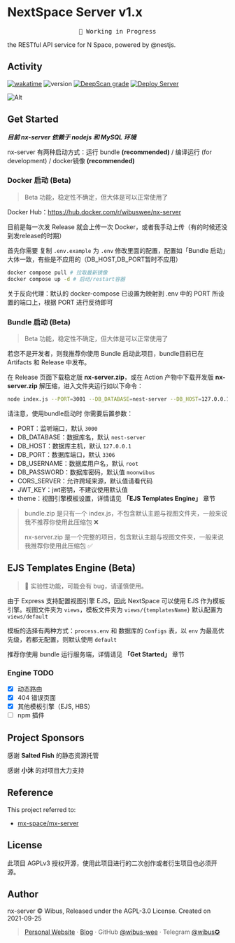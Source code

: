 # NextSpace Server v1.x

<pre align="center">
🧪 Working in Progress
</pre>

<!-- 
```
____ ____
 / ___/ ___|       ___  ___ _ ____   _____ _ __ 
| |  _\___ \ _____/ __|/ _ \ '__\ \ / / _ \ '__|
| |_| |___) |_____\__ \  __/ |   \ V /  __/ |   
 \____|____/      |___/\___|_|    \_/ \___|_|   

```
-->

the RESTful API service for N Space, powered by @nestjs.


## Activity

[![wakatime](https://wakatime.com/badge/github/wibus-wee/nx-server.svg)](https://wakatime.com/badge/github/wibus-wee/nx-server)
![version](https://img.shields.io/github/package-json/v/wibus-wee/GS-server) 
[![DeepScan grade](https://deepscan.io/api/teams/14175/projects/18839/branches/473312/badge/grade.svg)](https://deepscan.io/dashboard#view=project&tid=14175&pid=18839&bid=473312) 
[![Deploy Server](https://github.com/wibus-wee/GS-server/actions/workflows/deploy.yml/badge.svg?branch=main)](https://github.com/wibus-wee/GS-server/actions/workflows/deploy.yml) 

![Alt](https://repobeats.axiom.co/api/embed/c901877ec290fab2cf7184b8ce2510da577401a1.svg "Repobeats analytics image")

## Get Started

**_目前 nx-server 依赖于 nodejs 和 MySQL 环境_**

nx-server 有两种启动方式：运行 bundle **(recommended)** / 编译运行 (for development) / docker镜像 **(recommended)**

### Docker 启动 (Beta)

> Beta 功能，稳定性不确定，但大体是可以正常使用了

Docker Hub：https://hub.docker.com/r/wibuswee/nx-server

目前是每一次发 Release 就会上传一次 Docker，或者我手动上传（有的时候还没到发release的时期）

首先你需要 复制 `.env.example` 为 `.env` 修改里面的配置，配置如「Bundle 启动」大体一致，有些是不应用的（DB_HOST,DB_PORT暂时不应用）

```bash
docker compose pull # 拉取最新镜像
docker compose up -d # 启动/restart容器
```

关于反向代理：默认的 docker-compose 已设置为映射到 .env 中的 PORT 所设置的端口上，根据 PORT 进行反待即可

### Bundle 启动 (Beta)

> Beta 功能，稳定性不确定，但大体是可以正常使用了

若您不是开发者，则我推荐你使用 Bundle 启动此项目，bundle目前已在 Artifacts 和 Release 中发布。

在 Release 页面下载稳定版 **nx-server.zip**，或在 Action 产物中下载开发版 **nx-server.zip** 解压缩，进入文件夹运行如以下命令：

```bash
node index.js --PORT=3001 --DB_DATABASE=nest-server --DB_HOST=127.0.0.1 --DB_PORT=3306 --DB_USERNAME=root --DB_PASSWORD=moonwibus
```

请注意，使用bundle启动时 你需要后置参数：

- PORT：监听端口，默认 `3000`
- DB_DATABASE：数据库名，默认 `nest-server`
- DB_HOST：数据库主机，默认 `127.0.0.1`
- DB_PORT：数据库端口，默认 `3306`
- DB_USERNAME：数据库用户名，默认 `root`
- DB_PASSWORD：数据库密码，默认值 `moonwibus`
- CORS_SERVER：允许跨域来源，默认值请看代码
- JWT_KEY：jwt密钥，不建议使用默认值
- theme：视图引擎模板设置，详情请见 **「EJS Templates Engine」** 章节
<!-- - MAIL_SERVER：邮箱服务器（有可能后期会移入后台进行设置）
- MAIL_PORT：邮箱端口号（有可能后期会移入后台进行设置）
- MAIL_ADD：邮箱地址（有可能后期会移入后台进行设置）
- MAIL_PASS：邮箱密码（有可能后期会移入后台进行设置） -->

> bundle.zip 是只有一个 index.js，不包含默认主题与视图文件夹，一般来说我不推荐你使用此压缩包 ❌
>
> nx-server.zip 是一个完整的项目，包含默认主题与视图文件夹，一般来说我推荐你使用此压缩包 ✅

## EJS Templates Engine (Beta)

> 🧪 实验性功能，可能会有 bug，请谨慎使用。

由于 Express 支持配置视图引擎 EJS，因此 NextSpace 可以使用 EJS 作为模板引擎。视图文件夹为 `views`，模板文件夹为 `views/{templatesName}` 默认配置为 `views/default`

模板的选择有两种方式：`process.env` 和 数据库的 `Configs` 表，以 `env` 为最高优先级，若都无配置，则默认使用 `default`

推荐你使用 bundle 运行服务端，详情请见 **「Get Started」** 章节

### Engine TODO

- [X] 动态路由
- [X] 404 错误页面
- [x] 其他模板引擎（EJS, HBS）
- [ ] npm 插件

## Project Sponsors

感谢 **Salted Fish**  的静态资源托管

感谢 **小沐** 的对项目大力支持

## Reference

This project referred to: 

- [mx-space/mx-server](https://github.com/mx-space/mx-server)

## License

此项目 AGPLv3 授权开源，使用此项目进行的二次创作或者衍生项目也必须开源。

## Author

nx-server © Wibus, Released under the AGPL-3.0 License. Created on 2021-09-25

> [Personal Website](http://iucky.cn/) · [Blog](https://blog.iucky.cn/) · GitHub [@wibus-wee](https://github.com/wibus-wee/) · Telegram [@wibus✪](https://t.me/wibus_wee)